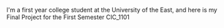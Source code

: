 I'm a first year college student at the University of the East, and here is my Final Project for the First Semester CIC_1101
